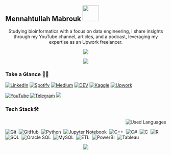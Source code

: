 ## Mennahtullah Mabrouk <img src="https://media.tenor.com/NR-Kr20l4d4AAAAi/anime-hi.gif" width="50">

<p align="center">
Studying bioinformatics with a focus on data engineering, I share insights through my YouTube channel, articles, and a podcast, leveraging my expertise as an Upwork freelancer.
</p>

<p align="center">
  <a href="https://github.com/DenverCoder1/readme-typing-svg"><img src="https://readme-typing-svg.herokuapp.com/?lines=Never%20Give-Up;Bioinformatics%20;&font=Fira%20Code&center=true&width=440&height=45&color=A020F0&vCenter=true&size=22"></a>
</p> 
<p align="center">
  <a href="https://github.com/DenverCoder1/readme-typing-svg"><img src="https://readme-typing-svg.herokuapp.com/?lines=Study%20Hard;Scientist%20;&font=Fira%20Code&center=true&width=440&height=45&color=bd7dbd&vCenter=true&size=22"></a>
</p> 

### Take a Glance 👩‍💻
[![LinkedIn](https://img.shields.io/badge/-LinkedIn-2867B2?style=for-the-badge&logo=linkedin&logoColor=white)](https://www.linkedin.com/in/mennahtullah-mabrouk) 
[![Spotify](https://img.shields.io/badge/-Spotify-22D05D?style=for-the-badge&logo=Spotify&logoColor=white)](https://open.spotify.com/show/2v8r3V1BWelOrbXFbBIKoF?si=f33deb246e5a4091) 
[![Medium](https://img.shields.io/badge/-Medium-000000?style=for-the-badge&logo=Medium&logoColor=white)](https://medium.com/@mennahtullahmabrouk) 
[![DEV](https://img.shields.io/badge/-DEV-000000?style=for-the-badge&logo=DEV&logoColor=white)](https://dev.to/mennahtullahmabrouk) 
[![Kaggle](https://img.shields.io/badge/-Kaggle-20BEFF?style=for-the-badge&logo=DEV&logoColor=white)](https://www.kaggle.com/mennahtullasameh) 
[![Upwork](https://img.shields.io/badge/-Upwork-13A800?style=for-the-badge&logo=Upwork&logoColor=white)](https://www.upwork.com/freelancers/~01237dec759096da5d)


[![YouTube](https://img.shields.io/badge/-YouTube-FF0100?style=for-the-badge&logo=youtube)](https://www.youtube.com/@Mennahtullah_Mabrouk)
[![Telegram](https://img.shields.io/badge/-Channel-24A0DC?style=for-the-badge&logo=Telegram&logoColor=white)](https://t.me/MennahtullahMabrouk)
<a href="https://komarev.com/ghpvc/?username=mennahmabrouk&style=for-the-badge&color=5A518D">
    <img src="https://komarev.com/ghpvc/?username=mennahmabrouk&style=for-the-badge&color=5A518D">
</a>

### Tech Stack🛠
<img align="right" src="https://github-readme-stats.vercel.app/api/top-langs?username=mennahmabrouk&show_icons=true&locale=en&layout=compact&theme=radical" alt="Used Languages" />

<br>

![Git](https://img.shields.io/badge/-Git-05122A?style=flat&logo=git)&nbsp;
![GitHub](https://img.shields.io/badge/-GitHub-05122A?style=flat&logo=github)&nbsp;
![Python](https://img.shields.io/badge/-Python%20-05122A?style=flat&logo=python)&nbsp;
![Jupyter Notebook](https://img.shields.io/badge/jupyter-05122A?style=for-the-badge&logo=jupyter&logoColor=Orange)&nbsp;
![C++](https://img.shields.io/badge/c++-05122A?style=for-the-badge&logo=c%2B%2B&logoColor=cyan)&nbsp;
![C#](https://img.shields.io/badge/c%23-05122A?style=for-the-badge&logo=c-sharp&logoColor=green)&nbsp;
![C](https://img.shields.io/badge/C-05122A?style=for-the-badge&logo=c&logoColor=white)&nbsp;
![R](https://img.shields.io/badge/R-05122A?style=for-the-badge&logo=R&logoColor=blue)&nbsp;
![SQL](https://img.shields.io/badge/SQL-05122A?style=for-the-badge&logo=sql&logoColor=yellow)&nbsp;
![Oracle SQL](https://img.shields.io/badge/Oracle%20SQL-05122A?style=for-the-badge&logo=oracle&logoColor=red)&nbsp;
![MySQL](https://img.shields.io/badge/MySQL-05122A?style=for-the-badge&logo=mysql&logoColor=blue)&nbsp;
![ETL](https://img.shields.io/badge/ETL-05122A?style=for-the-badge&logo=ETL&logoColor=orange)&nbsp;
![PowerBI](https://img.shields.io/badge/PowerBI-05122A?style=for-the-badge&logo=PowerBI&logoColor=yellow)&nbsp;
![Tableau](https://img.shields.io/badge/Tableau-05122A?style=for-the-badge&logo=Tableau&logoColor=blue)&nbsp;



<p align="center">
  <img src="https://github-readme-stats.vercel.app/api?username=MennahMabrouk&show_icons=true&theme=radical&line_height=27">
</p>




